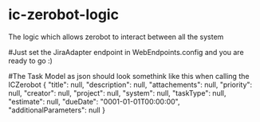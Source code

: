 # ic-zerobot-logic
The logic which allows zerobot to interact between all the system

#Just set the JiraAdapter endpoint in WebEndpoints.config and you are ready to go :)

#The Task Model as json should look somethink like this when calling the ICZerobot
{
  "title": null,
  "description": null,
  "attachements": null,
  "priority": null,
  "creator": null,
  "project": null,
  "system": null,
  "taskType": null,
  "estimate": null,
  "dueDate": "0001-01-01T00:00:00",
  "additionalParameters": null
}
